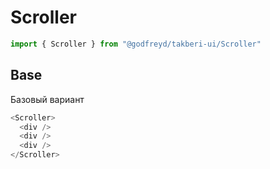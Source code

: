 # Scroller

```js
import { Scroller } from "@godfreyd/takberi-ui/Scroller"
```

## Base

Базовый вариант

```js
<Scroller>
  <div />
  <div />
  <div />
</Scroller>
```
